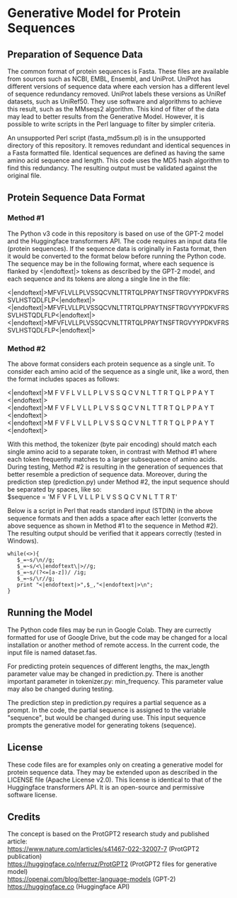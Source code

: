 # Generative Model for Protein Sequences

## Preparation of Sequence Data
The common format of protein sequences is Fasta. These files are available from sources such as NCBI, EMBL, Ensembl, and UniProt. UniProt has different versions of sequence data where each version has a different level of sequence redundancy removed. UniProt labels these versions as UniRef datasets, such as UniRef50. They use software and algorithms to achieve this result, such as the MMseqs2 algorithm. This kind of filter of the data may lead to better results from the Generative Model. However, it is possible to write scripts in the Perl language to filter by simpler criteria.

An unsupported Perl script (fasta_md5sum.pl) is in the unsupported directory of this repository. It removes redundant and identical sequences in a Fasta formatted file. Identical sequences are defined as having the same amino acid sequence and length. This code uses the MD5 hash algorithm to find this redundancy. The resulting output must be validated against the original file.

## Protein Sequence Data Format
### Method #1
The Python v3 code in this repository is based on use of the GPT-2 model and the Huggingface transformers API. The code requires an input data file (protein sequences). If the sequence data is originally in Fasta format, then it would be converted to the format below before running the Python code. The sequence may be in the following format, where each sequence is flanked by <|endoftext|> tokens as described by the GPT-2 model, and each sequence and its tokens are along a single line in the file:

<|endoftext|>MFVFLVLLPLVSSQCVNLTTRTQLPPAYTNSFTRGVYYPDKVFRSSVLHSTQDLFLP<|endoftext|>\
<|endoftext|>MFVFLVLLPLVSSQCVNLTTRTQLPPAYTNSFTRGVYYPDKVFRSSVLHSTQDLFLP<|endoftext|>\
<|endoftext|>MFVFLVLLPLVSSQCVNLTTRTQLPPAYTNSFTRGVYYPDKVFRSSVLHSTQDLFLP<|endoftext|>

### Method #2
The above format considers each protein sequence as a single unit. To consider each amino acid of the sequence as a single unit, like a word, then the format includes spaces as follows:

<|endoftext|>M F V F L V L L P L V S S Q C V N L T T R T Q L P P A Y T <|endoftext|>\
<|endoftext|>M F V F L V L L P L V S S Q C V N L T T R T Q L P P A Y T <|endoftext|>\
<|endoftext|>M F V F L V L L P L V S S Q C V N L T T R T Q L P P A Y T <|endoftext|>

With this method, the tokenizer (byte pair encoding) should match each single amino acid to a separate token, in contrast with Method #1 where each token frequently matches to a larger subsequence of amino acids. During testing, Method #2 is resulting in the generation of sequences that better resemble a prediction of sequence data. Moreover, during the prediction step (prediction.py) under Method #2, the input sequence should be separated by spaces, like so:\
$sequence = 'M F V F L V L L P L V S S Q C V N L T T R T'

Below is a script in Perl that reads standard input (STDIN) in the above sequence formats and then adds a space after each letter (converts the above sequence as shown in Method #1 to the sequence in Method #2). The resulting output should be verified that it appears correctly (tested in Windows).
```
while(<>){
   $_=~s/\n//g;
   $_=~s/<\|endoftext\|>//g;
   $_=~s/(?<=[a-z])/ /ig;
   $_=~s/\r//g;
   print "<|endoftext|>",$_,"<|endoftext|>\n";
}
```

## Running the Model
The Python code files may be run in Google Colab. They are currectly formatted for use of Google Drive, but the code may be changed for a local installation or another method of remote access. In the current code, the input file is named dataset.fas.

For predicting protein sequences of different lengths, the max_length parameter value may be changed in prediction.py. There is another important parameter in tokenizer.py: min_frequency. This parameter value may also be changed during testing.

The prediction step in prediction.py requires a partial sequence as a prompt. In the code, the partial sequence is assigned to the variable "sequence", but would be changed during use. This input sequence prompts the generative model for generating tokens (sequence).

## License
These code files are for examples only on creating a generative model for protein sequence data. They may be extended upon as described in the LICENSE file (Apache License v2.0). This license is identical to that of the Huggingface transformers API. It is an open-source and permissive software license.

## Credits
The concept is based on the ProtGPT2 research study and published article:\
https://www.nature.com/articles/s41467-022-32007-7 (ProtGPT2 publication)\
https://huggingface.co/nferruz/ProtGPT2 (ProtGPT2 files for generative model)\
https://openai.com/blog/better-language-models (GPT-2)\
https://huggingface.co (Huggingface API)
